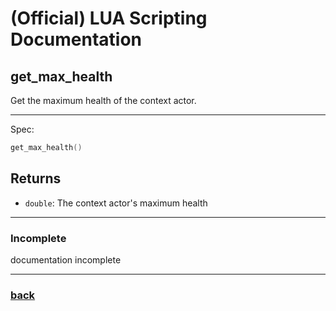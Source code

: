 
# (Official) LUA Scripting Documentation

## get_max_health

Get the maximum health of the context actor.

___

Spec:

```lua
get_max_health()
```

## Returns

- `double`: The context actor's maximum health

___

### Incomplete

documentation incomplete

___

### [back](../getters)
